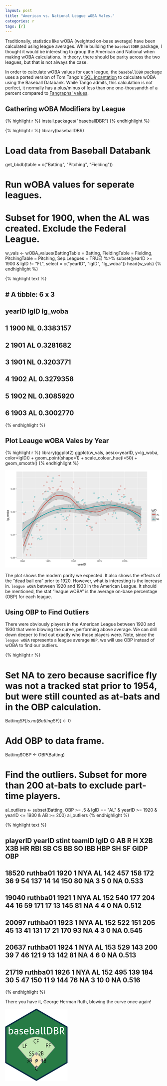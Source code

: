 ```yaml
---
layout: post
title: "American vs. National League wOBA Vales."
categories: r
tags: [r]
---
```




Traditionally, statistics like wOBA (weighted on-base average) have been calculated using league averages. While building the `baseballDBR` package, I thought it would be interesting to group the American and National when making wOBA calculations. In theory, there should be parity across the two leagues, but that is not always the case.

In order to calculate wOBA values for each league, the `baseballDBR` package uses a ported version of Tom Tango's [SQL incantation](http://www.insidethebook.com/ee/index.php/site/article/woba_year_by_year_calculations/) to calculate wOBA using the Baseball Databank. While Tango admits, this calculation is not perfect, it normally has a plus/minus of less than one one-thousandth of a percent compared to [Fangraphs' values](http://www.fangraphs.com/guts.aspx?type=cn).

## Gathering wOBA Modifiers by League


{% highlight r %}
install.packages("baseballDBR")
{% endhighlight %}



{% highlight r %}
library(baseballDBR)
# Load data from Baseball Databank
get_bbdb(table = c("Batting", "Pitching", "Fielding"))

# Run wOBA values for seperate leagues.
# Subset for 1900, when the AL was created. Exclude the Federal League.
w_vals <- wOBA_values(BattingTable = Batting, FieldingTable = Fielding, PitchingTable = Pitching, Sep.Leagues = TRUE) %>%
    subset(yearID >= 1900 & lgID != "FL", select = c("yearID", "lgID", "lg_woba"))
head(w_vals)
{% endhighlight %}



{% highlight text %}
## # A tibble: 6 x 3
##   yearID  lgID   lg_woba
##    <int> <chr>     <dbl>
## 1   1900    NL 0.3383157
## 2   1901    AL 0.3281682
## 3   1901    NL 0.3203771
## 4   1902    AL 0.3279358
## 5   1902    NL 0.3085920
## 6   1903    AL 0.3002770
{% endhighlight %}

## Plot Leauge wOBA Vales by Year


{% highlight r %}
library(ggplot2)
ggplot(w_vals, aes(x=yearID, y=lg_woba, color=lgID)) + geom_point(shape=1) +
    scale_colour_hue(l=50) + geom_smooth() 
{% endhighlight %}

![plot of chunk unnamed-chunk-4](/assets/Rfig/unnamed-chunk-4-1.svg)

The plot shows the modern parity we expected. It also shows the effects of the “dead ball era” prior to 1920. However, what is interesting is the increase in. `league wOBA` between 1920 and 1930 in the American League. It should be mentioned, the stat “league wOBA” is the average on-base percentage (OBP) for each league.

## Using OBP to Find Outliers

There were obviously players in the American League between 1920 and 1930 that were blowing the curve, performing above average. We can drill down deeper to find out exactly who those players were. Note, since the `league wOBA` represents a league average `OBP`, we will use OBP instead of wOBA to find our outliers.


{% highlight r %}
# Set NA to zero because sacrifice fly was not a tracked stat prior to 1954, but were still counted as at-bats and in the OBP calculation.
Batting$SF[is.na(Batting$SF)] <- 0

# Add OBP to data frame.
Batting$OBP <- OBP(Batting)

# Find the outliers. Subset for more than 200 at-bats to exclude part-time players.
al_outliers <- subset(Batting, OBP >= .5 & lgID == "AL" & yearID >= 1920 & yearID <= 1930 & AB >= 200)
al_outliers
{% endhighlight %}



{% highlight text %}
##       playerID yearID stint teamID lgID   G  AB   R   H X2B X3B HR RBI SB CS  BB SO IBB HBP SH SF GIDP   OBP
## 18520 ruthba01   1920     1    NYA   AL 142 457 158 172  36   9 54 137 14 14 150 80  NA   3  5  0   NA 0.533
## 19040 ruthba01   1921     1    NYA   AL 152 540 177 204  44  16 59 171 17 13 145 81  NA   4  4  0   NA 0.512
## 20097 ruthba01   1923     1    NYA   AL 152 522 151 205  45  13 41 131 17 21 170 93  NA   4  3  0   NA 0.545
## 20637 ruthba01   1924     1    NYA   AL 153 529 143 200  39   7 46 121  9 13 142 81  NA   4  6  0   NA 0.513
## 21719 ruthba01   1926     1    NYA   AL 152 495 139 184  30   5 47 150 11  9 144 76  NA   3 10  0   NA 0.516
{% endhighlight %}

There you have it, George Herman Ruth, blowing the curve once again!



![](https://github.com/keberwein/keberwein.github.io/blob/master/images/baseballDBR_hex.png?raw=true)
